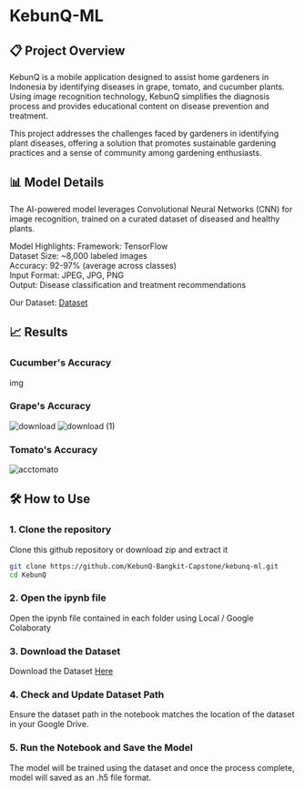 # KebunQ-ML
## 📋 Project Overview
KebunQ is a mobile application designed to assist home gardeners in Indonesia by identifying diseases in grape, tomato, and cucumber plants. Using image recognition technology, KebunQ simplifies the diagnosis process and provides educational content on disease prevention and treatment.

This project addresses the challenges faced by gardeners in identifying plant diseases, offering a solution that promotes sustainable gardening practices and a sense of community among gardening enthusiasts.

## 📊 Model Details
The AI-powered model leverages Convolutional Neural Networks (CNN) for image recognition, trained on a curated dataset of diseased and healthy plants.

Model Highlights:
Framework: TensorFlow <br>
Dataset Size: ~8,000 labeled images <br>
Accuracy: 92-97% (average across classes) <br>
Input Format: JPEG, JPG, PNG <br>
Output: Disease classification and treatment recommendations <br>

Our Dataset: [Dataset](https://drive.google.com/drive/folders/1ROh6v3-WBDmtzjOfKJ15Is-fIlGPtwYj?usp=sharing)

## 📈 Results

### Cucumber's Accuracy

img

### Grape's Accuracy

![download](https://github.com/user-attachments/assets/761a69f6-5c6d-442a-a28d-690094c7937d) 
![download (1)](https://github.com/user-attachments/assets/7295ef3b-947c-4a99-bde1-8ffec39f1abc)

### Tomato's Accuracy

![acctomato](https://github.com/user-attachments/assets/1793df44-c8e5-467d-83a9-4c4981af3ae2)


## 🛠️ How to Use

### 1. Clone the repository
Clone this github repository or download zip and extract it
```bash
git clone https://github.com/KebunQ-Bangkit-Capstone/kebunq-ml.git
cd KebunQ
```

### 2. Open the ipynb file
Open the ipynb file contained in each folder using Local / Google Colaboraty

### 3. Download the Dataset
Download the Dataset [Here](https://drive.google.com/drive/folders/1ROh6v3-WBDmtzjOfKJ15Is-fIlGPtwYj?usp=sharing)

### 4. Check and Update Dataset Path
Ensure the dataset path in the notebook matches the location of the dataset in your Google Drive.

### 5. Run the Notebook and Save the Model
The model will be trained using the dataset and once the process complete, model will saved as an .h5 file format.
